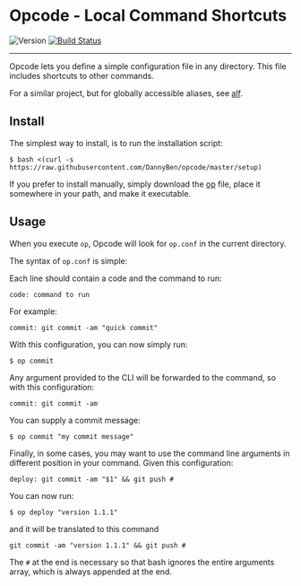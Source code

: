 Opcode - Local Command Shortcuts
==================================================

![Version](https://img.shields.io/badge/version-0.1.2-blue.svg)
[![Build Status](https://travis-ci.com/DannyBen/opcode.svg?branch=master)](https://travis-ci.com/DannyBen/opcode)

---

Opcode lets you define a simple configuration file in any directory.
This file includes shortcuts to other commands.

For a similar project, but for globally accessible aliases, see [alf][alf].

Install
--------------------------------------------------

The simplest way to install, is to run the installation script:

    $ bash <(curl -s https://raw.githubusercontent.com/DannyBen/opcode/master/setup)

If you prefer to install manually, simply download the [op](/op) file,
place it somewhere in your path, and make it executable.

Usage
--------------------------------------------------

When you execute `op`, Opcode will look for `op.conf` in the current 
directory.

The syntax of `op.conf` is simple:

Each line should contain a code and the command to run:

    code: command to run

For example:

    commit: git commit -am "quick commit"

With this configuration, you can now simply run:

    $ op commit

Any argument provided to the CLI will be forwarded to the command, so with 
this configuration:

    commit: git commit -am

You can supply a commit message:

    $ op commit "my commit message"

Finally, in some cases, you may want to use the command line arguments in
different position in your command. Given this configuration:

    deploy: git commit -am "$1" && git push #

You can now run:

    $ op deploy "version 1.1.1"

and it will be translated to this command

    git commit -am "version 1.1.1" && git push #

The `#` at the end is necessary so that bash ignores the entire arguments 
array, which is always appended at the end.



[alf]: https://github.com/dannyben/alf
